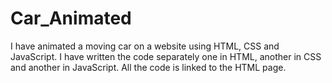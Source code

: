 # Car_Animated
I have animated a moving car on a website using HTML, CSS and JavaScript.
I have written the code separately one in HTML, another in CSS and another in JavaScript.
All the code is linked to the HTML page.
